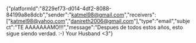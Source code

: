 {"platformId":"8229ef73-d014-4df2-8088-84199a8e8dcb","sender":"katmel98@gmail.com","receivers":["katmel98@yahoo.com","danireth2006@gmail.com"],"type":"email","subject":"TE AAAAAAAMO!!!","message":"Despues de todos estos años, esto sigue siendo verdad. :-) Your Husband <3"}